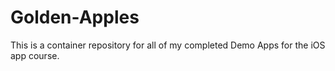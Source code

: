 Golden-Apples
=============

This is a container repository for all of my completed Demo Apps for the iOS app course. 
